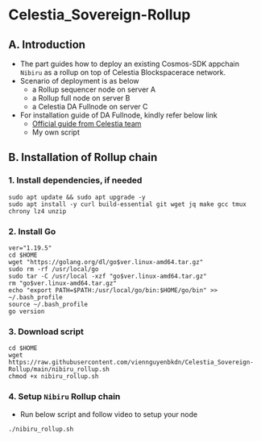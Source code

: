 # Celestia_Sovereign-Rollup

## A. Introduction
- The part guides how to deploy an existing Cosmos-SDK appchain `Nibiru` as a rollup on top of Celestia Blockspacerace network.
- Scenario of deployment is as below
  * a Rollup sequencer node on server A
  * a Rollup full node on server B
  * a Celestia DA Fullnode on server C
- For installation guide of DA Fullnode, kindly refer below link 
  * [Official guide from Celestia team](https://docs.celestia.org/nodes/celestia-node/)
  * My own script

## B. Installation of Rollup chain
### 1. Install dependencies, if needed
```
sudo apt update && sudo apt upgrade -y
sudo apt install -y curl build-essential git wget jq make gcc tmux chrony lz4 unzip
```

### 2. Install Go
```
ver="1.19.5"
cd $HOME
wget "https://golang.org/dl/go$ver.linux-amd64.tar.gz"
sudo rm -rf /usr/local/go
sudo tar -C /usr/local -xzf "go$ver.linux-amd64.tar.gz"
rm "go$ver.linux-amd64.tar.gz"
echo "export PATH=$PATH:/usr/local/go/bin:$HOME/go/bin" >> ~/.bash_profile
source ~/.bash_profile
go version
```

### 3. Download script
```
cd $HOME
wget https://raw.githubusercontent.com/viennguyenbkdn/Celestia_Sovereign-Rollup/main/nibiru_rollup.sh
chmod +x nibiru_rollup.sh
```

### 4. Setup `Nibiru` Rollup chain
- Run below script and follow video to setup your node
```
./nibiru_rollup.sh
```

